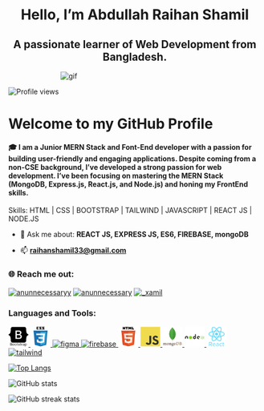 <h1 align="center">Hello, I’m Abdullah Raihan Shamil</h1>
<h2 align="center"> A passionate learner of Web Development from Bangladesh.</h2>


<img align="right" alt="gif" width="400" src="https://media4.giphy.com/media/qgQUggAC3Pfv687qPC/giphy.gif">
</br>

![Profile views](https://gpvc.arturio.dev/anUnnecessary)

<h1>Welcome to my GitHub Profile</h1>

<h4>🎓 I am a Junior MERN Stack and Font-End developer with a passion for building user-friendly and engaging applications. Despite coming from a non-CSE background, I’ve developed a strong passion for web development. I’ve been focusing on mastering the MERN Stack (MongoDB, Express.js, React.js, and Node.js) and honing my FrontEnd skills.</h4>

Skills: HTML | CSS | BOOTSTRAP | TAILWIND | JAVASCRIPT | REACT JS | NODE.JS

- 💬 Ask me about: **REACT JS, EXPRESS JS, ES6, FIREBASE, mongoDB**

- 📫 **raihanshamil33@gmail.com**

<h3 align="left"> 🌐 Reach me out:</h3>
<p align="left">
<a href="https://twitter.com/anunnecessaryy" target="blank"><img align="center" src="https://raw.githubusercontent.com/rahuldkjain/github-profile-readme-generator/master/src/images/icons/Social/twitter.svg" alt="anunnecessaryy" height="30" width="40" /></a>
<a href="https://fb.com/anunnecessary" target="blank"><img align="center" src="https://raw.githubusercontent.com/rahuldkjain/github-profile-readme-generator/master/src/images/icons/Social/facebook.svg" alt="anunnecessary" height="30" width="40" /></a>
<a href="https://instagram.com/_xamil" target="blank"><img align="center" src="https://raw.githubusercontent.com/rahuldkjain/github-profile-readme-generator/master/src/images/icons/Social/instagram.svg" alt="_xamil" height="30" width="40" /></a>

</p>

<h3 align="left">Languages and Tools:</h3>
<p align="left"> <a href="https://getbootstrap.com" target="_blank" rel="noreferrer"> <img src="https://raw.githubusercontent.com/devicons/devicon/master/icons/bootstrap/bootstrap-plain-wordmark.svg" alt="bootstrap" width="40" height="40"/> </a> <a href="https://www.w3schools.com/css/" target="_blank" rel="noreferrer"> <img src="https://raw.githubusercontent.com/devicons/devicon/master/icons/css3/css3-original-wordmark.svg" alt="css3" width="40" height="40"/> </a> <a href="https://www.figma.com/" target="_blank" rel="noreferrer"> <img src="https://www.vectorlogo.zone/logos/figma/figma-icon.svg" alt="figma" width="40" height="40"/> </a> <a href="https://firebase.google.com/" target="_blank" rel="noreferrer"> <img src="https://www.vectorlogo.zone/logos/firebase/firebase-icon.svg" alt="firebase" width="40" height="40"/> </a> <a href="https://www.w3.org/html/" target="_blank" rel="noreferrer"> <img src="https://raw.githubusercontent.com/devicons/devicon/master/icons/html5/html5-original-wordmark.svg" alt="html5" width="40" height="40"/> </a> <a href="https://developer.mozilla.org/en-US/docs/Web/JavaScript" target="_blank" rel="noreferrer"> <img src="https://raw.githubusercontent.com/devicons/devicon/master/icons/javascript/javascript-original.svg" alt="javascript" width="40" height="40"/> </a> <a href="https://www.mongodb.com/" target="_blank" rel="noreferrer"> <img src="https://raw.githubusercontent.com/devicons/devicon/master/icons/mongodb/mongodb-original-wordmark.svg" alt="mongodb" width="40" height="40"/> </a> <a href="https://nodejs.org" target="_blank" rel="noreferrer"> <img src="https://raw.githubusercontent.com/devicons/devicon/master/icons/nodejs/nodejs-original-wordmark.svg" alt="nodejs" width="40" height="40"/> </a> <a href="https://reactjs.org/" target="_blank" rel="noreferrer"> <img src="https://raw.githubusercontent.com/devicons/devicon/master/icons/react/react-original-wordmark.svg" alt="react" width="40" height="40"/> </a> <a href="https://tailwindcss.com/" target="_blank" rel="noreferrer"> <img src="https://www.vectorlogo.zone/logos/tailwindcss/tailwindcss-icon.svg" alt="tailwind" width="40" height="40"/> </a> </p>

[![Top Langs](https://github-readme-stats.vercel.app/api/top-langs/?username=anUnnecessary)](https://github.com/anuraghazra/github-readme-stats)

![GitHub stats](https://github-readme-stats.vercel.app/api?username=anUnnecessary&show_icons=true)

![GitHub streak stats](https://github-readme-streak-stats.herokuapp.com/?user=anUnnecessary)
